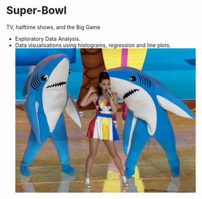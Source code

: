 # Super-Bowl
TV, halftime shows, and the Big Game

- Exploratory Data Analysis.
- Data visualisations using histograms, regression and line plots.
![](https://github.com/Cinda85/Super-Bowl/blob/main/left_shark.jpg)
